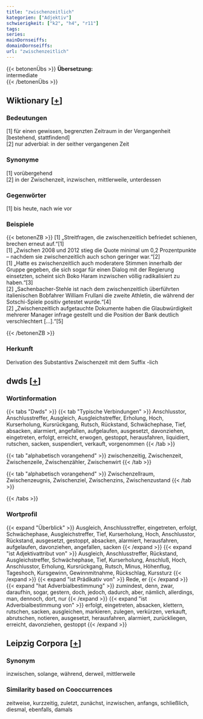 ```yaml
---
title: "zwischenzeitlich"
kategorien: ["Adjektiv"]
schwierigkeit: ["k2", "h4", "r11"]
tags:
series:
mainDornseiffs:
domainDornseiffs:
url: "zwischenzeitlich"
---
```


{{< betonenÜbs >}}
**Übersetzung:**  
intermediate  
{{< /betonenÜbs >}}

## Wiktionary [[+](https://de.wiktionary.org/wiki/zwischenzeitlich)]

### Bedeutungen
[1] für einen gewissen, begrenzten Zeitraum in der Vergangenheit [bestehend, stattfindend]  
[2] nur adverbial: in der seither vergangenen Zeit  

### Synonyme
[1] vorübergehend  
[2] in der Zwischenzeit, inzwischen, mittlerweile, unterdessen  

### Gegenwörter
[1] bis heute, nach wie vor  

### Beispiele
{{< betonenZB >}}
[1] „Streitfragen, die zwischenzeitlich befriedet schienen, brechen erneut auf.“[1]  
[1] „Zwischen 2008 und 2012 stieg die Quote minimal um 0,2 Prozentpunkte – nachdem sie zwischenzeitlich auch schon geringer war.“[2]  
[1] „Hatte es zwischenzeitlich auch moderatere Stimmen innerhalb der Gruppe gegeben, die sich sogar für einen Dialog mit der Regierung einsetzten, scheint sich Boko Haram inzwischen völlig radikalisiert zu haben.“[3]  
[2] „Sachenbacher-Stehle ist nach dem zwischenzeitlich überführten italienischen Bobfahrer William Frullani die zweite Athletin, die während der Sotschi-Spiele positiv getestet wurde.“[4]  
[2] „Zwischenzeitlich aufgetauchte Dokumente haben die Glaubwürdigkeit mehrerer Manager infrage gestellt und die Position der Bank deutlich verschlechtert […].“[5]  

{{< /betonenZB >}}
### Herkunft
Derivation des Substantivs Zwischenzeit mit dem Suffix -lich  



## dwds [[+](https://www.dwds.de/wb/zwischenzeitlich)]

### Wortinformation
{{< tabs "Dwds" >}}
{{< tab "Typische Verbindungen" >}}
Anschlusstor, Anschlusstreffer, Ausgleich, Ausgleichstreffer, Erholung, Hoch, Kurserholung, Kursrückgang, Rutsch, Rückstand, Schwächephase, Tief, absacken, alarmiert, angefallen, aufgelaufen, ausgesetzt, davonziehen, eingetreten, erfolgt, erreicht, erwogen, gestoppt, herausfahren, liquidiert, rutschen, sacken, suspendiert, verkauft, vorgenommen
{{< /tab >}}

{{< tab "alphabetisch vorangehend" >}}
zwischenzeitig, Zwischenzeit, Zwischenzeile, Zwischenzähler, Zwischenwirt
{{< /tab >}}

{{< tab "alphabetisch vorangehend" >}}
Zwischenzellraum, Zwischenzeugnis, Zwischenziel, Zwischenzins, Zwischenzustand
{{< /tab >}}

{{< /tabs >}}

### Wortprofil
{{< expand "Überblick" >}} Ausgleich, Anschlusstreffer, eingetreten, erfolgt, Schwächephase, Ausgleichstreffer, Tief, Kurserholung, Hoch, Anschlusstor, Rückstand, ausgesetzt, gestoppt, absacken, alarmiert, herausfahren, aufgelaufen, davonziehen, angefallen, sacken {{< /expand >}}
{{< expand "ist Adjektivattribut von" >}} Ausgleich, Anschlusstreffer, Rückstand, Ausgleichstreffer, Schwächephase, Tief, Kurserholung, Anschluß, Hoch, Anschlusstor, Erholung, Kursrückgang, Rutsch, Minus, Höhenflug, Tageshoch, Kursgewinn, Gewinnmitnahme, Rückschlag, Kurssturz {{< /expand >}}
{{< expand "ist Prädikativ von" >}} Rede, er {{< /expand >}}
{{< expand "hat Adverbialbestimmung" >}} zumindest, denn, zwar, daraufhin, sogar, gestern, doch, jedoch, dadurch, aber, nämlich, allerdings, man, dennoch, dort, nur {{< /expand >}}
{{< expand "ist Adverbialbestimmung von" >}} erfolgt, eingetreten, absacken, klettern, rutschen, sacken, ausgleichen, markieren, zulegen, verkürzen, verkauft, abrutschen, notieren, ausgesetzt, herausfahren, alarmiert, zurückliegen, erreicht, davonziehen, gestoppt {{< /expand >}}

## Leipzig Corpora [[+](https://corpora.uni-leipzig.de/en/res?word=zwischenzeitlich&corpusId=deu_newscrawl-public_2018)]


### Synonym
inzwischen, solange, während, derweil, mittlerweile


### Similarity based on Cooccurrences
zeitweise, kurzzeitig, zuletzt, zunächst, inzwischen, anfangs, schließlich, diesmal, ebenfalls, damals

